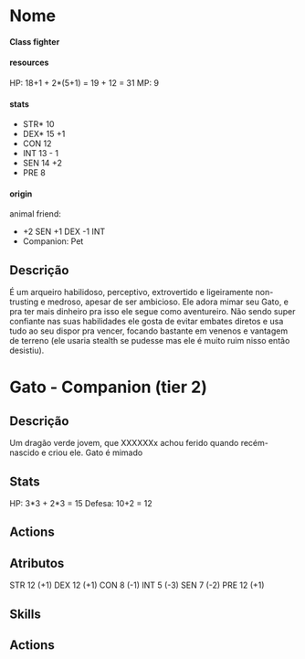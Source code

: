 # Nome 

#### Class fighter

#### resources
HP: 18+1 + 2\*(5+1) = 19 + 12 = 31
MP: 9
#### stats
- STR* 10
- DEX* 15 +1
- CON 12
- INT 13 - 1
- SEN 14 +2
- PRE 8

#### origin
animal friend:
- +2 SEN +1 DEX -1 INT
- Companion: Pet
## Descrição
É um arqueiro habilidoso, perceptivo, extrovertido e ligeiramente non-trusting e medroso, apesar de ser ambicioso. Ele adora mimar seu Gato, e pra ter mais dinheiro pra isso ele segue como aventureiro. Não sendo super confiante nas suas habilidades ele gosta de evitar embates diretos e usa tudo ao seu dispor pra vencer, focando bastante em venenos e vantagem de terreno (ele usaria stealth se pudesse mas ele é muito ruim nisso então desistiu).

# Gato - Companion (tier 2)
## Descrição
Um dragão verde jovem, que XXXXXXx achou ferido quando recém-nascido e criou ele. Gato é mimado

## Stats
HP: 3\*3  + 2\*3 = 15
Defesa: 10+2 = 12
## Actions

## Atributos
STR 12 (+1)
DEX 12 (+1)
CON 8 (-1)
INT 5 (-3)
SEN 7 (-2)
PRE 12 (+1)

## Skills

## Actions
